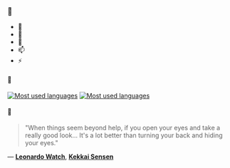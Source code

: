 ### 👋

- 🔭
- 🌱
- 💬
- 📫
- ⚡

#### 🧏

[![Most used languages](https://github-readme-stats-aynah.vercel.app/api/top-langs/?username=aynh&theme=solarized-dark&langs_count=6&layout=compact&hide_title=true)](https://github.com/anuraghazra/github-readme-stats#gh-dark-mode-only)
[![Most used languages](https://github-readme-stats-aynah.vercel.app/api/top-langs/?username=aynh&theme=solarized-light&langs_count=6&layout=compact&hide_title=true)](https://github.com/anuraghazra/github-readme-stats#gh-light-mode-only)

#### 💬

> "When things seem beyond help, if you open your eyes and take a really good look... It's a lot better than turning your back and hiding your eyes."

&mdash; [**Leonardo Watch**](https://myanimelist.net/character.php?q=Leonardo%20Watch&cat=character), [**Kekkai Sensen**](https://myanimelist.net/search/all?q=Kekkai%20Sensen&cat=all)

